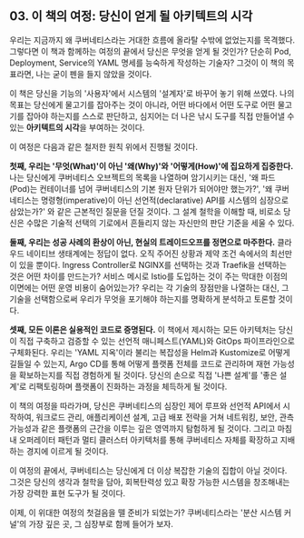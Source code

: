 ## 03. 이 책의 여정: 당신이 얻게 될 아키텍트의 시각

우리는 지금까지 왜 쿠버네티스라는 거대한 흐름에 올라탈 수밖에 없었는지를 목격했다. 그렇다면 이 책과 함께하는 여정의 끝에서 당신은 무엇을 얻게 될 것인가? 단순히 Pod, Deployment, Service의 YAML 명세를 능숙하게 작성하는 기술자? 그것이 이 책의 목표라면, 나는 굳이 펜을 들지 않았을 것이다.

이 책은 당신을 기능의 '사용자'에서 시스템의 '설계자'로 바꾸어 놓기 위해 쓰였다. 나의 목표는 당신에게 물고기를 잡아주는 것이 아니라, 어떤 바다에서 어떤 도구로 어떤 물고기를 잡아야 하는지를 스스로 판단하고, 심지어는 더 나은 낚시 도구를 직접 만들어낼 수 있는 **아키텍트의 시각**을 부여하는 것이다.

이 여정은 다음과 같은 철저한 원칙 위에서 진행될 것이다.

**첫째, 우리는 '무엇(What)'이 아닌 '왜(Why)'와 '어떻게(How)'에 집요하게 집중한다.** 나는 당신에게 쿠버네티스 오브젝트의 목록을 나열하며 암기시키는 대신, '왜 파드(Pod)는 컨테이너를 넘어 쿠버네티스의 기본 원자 단위가 되어야만 했는가?', '왜 쿠버네티스는 명령형(imperative)이 아닌 선언적(declarative) API를 시스템의 심장으로 삼았는가?' 와 같은 근본적인 질문을 던질 것이다. 그 설계 철학을 이해할 때, 비로소 당신은 수많은 기술적 선택의 기로에서 흔들리지 않는 자신만의 판단 기준을 세울 수 있다.

**둘째, 우리는 성공 사례의 환상이 아닌, 현실의 트레이드오프를 정면으로 마주한다.** 클라우드 네이티브 생태계에는 정답이 없다. 오직 주어진 상황과 제약 조건 속에서의 최선만이 있을 뿐이다. Ingress Controller로 NGINX를 선택하는 것과 Traefik을 선택하는 것은 어떤 차이를 만드는가? 서비스 메시로 Istio를 도입하는 것이 주는 막대한 이점의 이면에는 어떤 운영 비용이 숨어있는가? 우리는 각 기술의 장점만을 나열하는 대신, 그 기술을 선택함으로써 우리가 무엇을 포기해야 하는지를 명확하게 분석하고 토론할 것이다.

**셋째, 모든 이론은 실용적인 코드로 증명된다.** 이 책에서 제시하는 모든 아키텍처는 당신이 직접 구축하고 검증할 수 있는 선언적 매니페스트(YAML)와 GitOps 파이프라인으로 구체화된다. 우리는 'YAML 지옥'이라 불리는 복잡성을 Helm과 Kustomize로 어떻게 길들일 수 있는지, Argo CD를 통해 어떻게 플랫폼 전체를 코드로 관리하며 재현 가능성을 확보하는지를 직접 경험하게 될 것이다. 당신의 손으로 직접 '나쁜 설계'를 '좋은 설계'로 리팩토링하며 플랫폼이 진화하는 과정을 체득하게 될 것이다.

이 책의 여정을 따라가며, 당신은 쿠버네티스의 심장인 제어 루프와 선언적 API에서 시작하여, 워크로드 관리, 애플리케이션 설계, 고급 배포 전략을 거쳐 네트워킹, 보안, 관측 가능성과 같은 플랫폼의 근간을 이루는 깊은 영역까지 탐험하게 될 것이다. 그리고 마침내 오퍼레이터 패턴과 멀티 클러스터 아키텍처를 통해 쿠버네티스 자체를 확장하고 지배하는 경지에 이르게 될 것이다.

이 여정의 끝에서, 쿠버네티스는 당신에게 더 이상 복잡한 기술의 집합이 아닐 것이다. 그것은 당신의 생각과 철학을 담아, 회복탄력성 있고 확장 가능한 시스템을 창조해내는 가장 강력한 표현 도구가 될 것이다.

이제, 이 위대한 여정의 첫걸음을 뗄 준비가 되었는가? 쿠버네티스라는 '분산 시스템 커널'의 가장 깊은 곳, 그 심장부로 함께 들어가 보자.